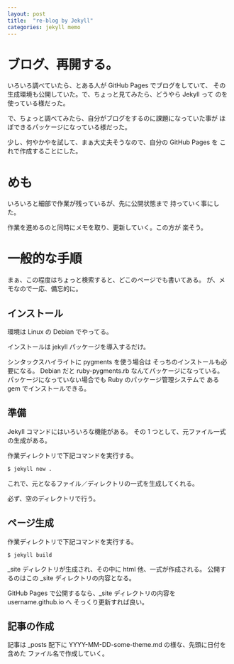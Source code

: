 ```yaml
---
layout: post
title:  "re-blog by Jekyll"
categories: jekyll memo
---
```

# ブログ、再開する。

いろいろ調べていたら、とある人が GitHub Pages でブログをしていて、
その生成環境も公開していた。で、ちょっと見てみたら、どうやら Jekyll って
のを使っている様だった。

で、ちょっと調べてみたら、自分がブログをするのに課題になっていた事が
ほぼできるパッケージになっている様だった。

少し、何やかやを試して、まぁ大丈夫そうなので、自分の GitHub Pages を
これで作成することにした。


# めも
いろいろと細部で作業が残っているが、先に公開状態まで
持っていく事にした。

作業を進めるのと同時にメモを取り、更新していく。この方が
楽そう。


# 一般的な手順
まぁ、この程度はちょっと検索すると、どこのページでも書いてある。
が、メモなので一応、備忘的に。

## インストール
環境は Linux の Debian でやってる。

インストールは jekyll パッケージを導入するだけ。

シンタックスハイライトに pygments を使う場合は
そっちのインストールも必要になる。
Debian だと ruby-pygments.rb なんてパッケージになっている。
パッケージになっていない場合でも Ruby のパッケージ管理システムで
ある gem でインストールできる。


## 準備
Jekyll コマンドにはいろいろな機能がある。
その 1 つとして、元ファイル一式の生成がある。

作業ディレクトリで下記コマンドを実行する。

```sh
$ jekyll new .
```

これで、元となるファイル／ディレクトリの一式を生成してくれる。

必ず、空のディレクトリで行う。

## ページ生成
作業ディレクトリで下記コマンドを実行する。

```console
$ jekyll build
```

_site  ディレクトリが生成され、その中に html 他、一式が作成される。
公開するのはこの _site ディレクトリの内容となる。

GitHub Pages で公開するなら、_site ディレクトリの内容を username.github.io へ
そっくり更新すれば良い。

## 記事の作成
記事は _posts 配下に YYYY-MM-DD-some-theme.md の様な、先頭に日付を含めた
ファイル名で作成していく。
